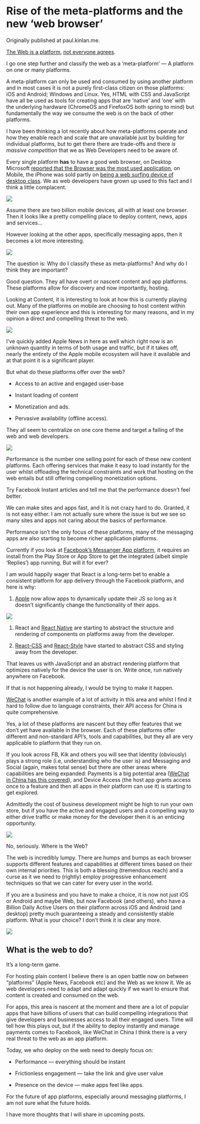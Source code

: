 
# Rise of the meta-platforms and the new &#x2018;web browser&#x2019;

Originally published at paul.kinlan.me.

[The Web is a platform](https://paul.kinlan.me/this-is-the-web-platform/), [not everyone agrees](https://adactio.com/journal/6692).

I go one step further and classify the web as a &#x2018;meta-platform&#x2019; &#x2014; A platform on one or many platforms.

A meta-platform can only be used and consumed by using another platform and in most cases it is not a purely first-class citizen on those platforms: iOS and Android; Windows and Linux. Yes, HTML with CSS and JavaScript have all be used as tools for creating apps that are &#x2018;native&#x2019; and &#x2018;one&#x2019; with the underlying hardware (ChromeOS and FirefoxOS both spring to mind) but fundamentally the way we consume the web is on the back of other platforms.

I have been thinking a lot recently about how meta-platforms operate and how they enable reach and scale that are unavailable just by building for individual platforms, but to get there there are trade-offs and there *is massive competition* that we as Web Developers need to be aware of.

Every single platform **has** to have a good web browser, on Desktop Microsoft [reported that the Browser was the most used application](http://www.slideshare.net/thebeebs/ie9-the-story-so-far/4), on Mobile, the iPhone was sold partly on [being a web surfing device of desktop class](http://www.apple.com/pr/library/2007/01/09Apple-Reinvents-the-Phone-with-iPhone.html). We as web developers have grown up used to this fact and I think a little complacent.

![](https://cdn-images-1.medium.com/max/4000/0*FvsVQjA2damRcXL-.jpg)

Assume there are two billion mobile devices, all with at least one browser. Then it looks like a pretty compelling place to deploy content, news, apps and services&#x2026;

However looking at the other apps, specifically messaging apps, then it becomes a lot more interesting.

![](https://cdn-images-1.medium.com/max/4000/0*FGlLBp5l3pxC_lIy.jpg)

The question is: Why do I classify these as meta-platforms? And why do I think they are important?

Good question. They all have overt or nascent content and app platforms. These platforms allow for discovery and now importantly, hosting.

Looking at Content, it is interesting to look at how this is currently playing out. Many of the platforms on mobile are choosing to host content within their own app experience and this is interesting for many reasons, and in my opinion a direct and compelling threat to the web.

![](https://cdn-images-1.medium.com/max/4000/0*W14h8ePqdRP9YO9d.jpg)

I&#x2019;ve quickly added Apple News in here as well which right now is an unknown quantity in terms of both usage and traffic, but if it takes off, nearly the entirety of the Apple mobile ecosystem will have it available and at that point it is a significant player.

But what do these platforms offer over the web?

* Access to an active and engaged user-base

* Instant loading of content

* Monetization and ads.

* Pervasive availability (offline access).

They all seem to centralize on one core theme and target a failing of the web and web developers.

![](https://cdn-images-1.medium.com/max/4000/0*5EGDH9d8zUm1H0bX.jpg)

Performance is the number one selling point for each of these new content platforms. Each offering services that make it easy to load instantly for the user whilst offloading the technical constraints and work that hosting on the web entails but still offering compelling monetization options.

Try Facebook Instant articles and tell me that the performance doesn&#x2019;t feel better.

We can make sites and apps fast, and it is not crazy hard to do. Granted, it is not easy either. I am not actually sure where the issue is but we see so many sites and apps not caring about the basics of performance.

Performance isn&#x2019;t the only focus of these platforms, many of the messaging apps are also starting to become richer application platforms.

Currently if you look at [Facebook&#x2019;s Messanger App platform](https://developers.facebook.com/products/messenger), it requires an install from the Play Store or App Store to get the integrated (albeit simple &#x2018;Replies&#x2019;) app running. But will it for ever?

I am would happily wager that React is a long-term bet to enable a consistent platform for app delivery through the Facebook platform, and here is why:

1. [Apple](http://adcdownload.apple.com/Documentation/License_Agreements__Apple_Developer_Program/Apple_Developer_Program_Agreement_20150909.pdf) now allow apps to dynamically update their JS so long as it doesn&#x2019;t significantly change the functionality of their apps.

![](https://cdn-images-1.medium.com/max/2356/0*KOxmGOB4wmtKN4Nt.png)

1. React and [React Native](https://facebook.github.io/react-native/) are starting to abstract the structure and rendering of components on platforms away from the developer.

1. [React-CSS](http://reactcss.com/) and [React-Style](https://github.com/js-next/react-style) have started to abstract CSS and styling away from the developer.

That leaves us with JavaScript and an abstract rendering platform that optimizes natively for the device the user is on. Write once, run natively anywhere on Facebook.

If that is not happening already, I would be trying to make it happen.

[WeChat](https://paul.kinlan.me/rise-of-the-meta-platforms/open.weixin.qq.com) is another example of a lot of activity in this area and whilst I find it hard to follow due to language constraints, their API access for China is quite comprehensive.

Yes, a lot of these platforms are nascent but they offer features that we don&#x2019;t yet have available in the browser. Each of these platforms offer different and non-standard API&#x2019;s, tools and capabilities, but they all are very applicable to platform that they run on.

If you look across FB, Kik and others you will see that Identity (obviously) plays a strong role (i.e, understanding who the user is) and Messaging and Social (again, makes total sense) but there are other areas where capabilities are being expanded: Payments is a big potential area ([WeChat in China has this covered](https://open.weixin.qq.com/cgi-bin/showdocument?action=dir_list&t=resource/res_list&verify=1&id=open1419317784&token=&lang=zh_CN)), and Device Access (the host app grants access once to a feature and then all apps in their platform can use it) is starting to get explored.

Admittedly the cost of business development might be high to run your own store, but if you have the active and engaged users and a compelling way to either drive traffic or make money for the developer then it is an enticing opportunity.

![](https://cdn-images-1.medium.com/max/4000/0*_NMyqRGfKe-87UIK.jpg)

No, seriously. Where is the Web?

The web is incredibly lumpy. There are humps and bumps as each browser supports different features and capabilities at different times based on their own internal priorities. This is both a blessing (tremendous reach) and a curse as it we need to (rightly) employ progressive enhancement techniques so that we can cater for every user in the world.

If you are a business and you have to make a choice, it is now not just iOS or Android and maybe Web, but now Facebook (and others), who have a Billion Daily Active Users on their platform across iOS and Android (and desktop) pretty much guaranteeing a steady and consistently stable platform. What is your choice? I don&#x2019;t think it is clear any more.

![](https://cdn-images-1.medium.com/max/4000/0*jACc5tsRHFVVUBpu.jpg)

## What is the web to do?

It&#x2019;s a long-term game.

For hosting plain content I believe there is an open battle now on between &#x201c;platforms&#x201d; (Apple News, Facebook etc) and the Web as we know it. We as web developers need to adapt and adapt quickly if we want to ensure that content is created and consumed on the web.

For apps, this area is nascent at the moment and there are a lot of popular apps that have billions of users that can build compelling integrations that give developers and businesses access to all their engaged users. Time will tell how this plays out, but if the ability to deploy instantly and manage payments comes to Facebook, like WeChat in China I think there is a very real threat to the web as an app platform.

Today, we who deploy on the web need to deeply focus on:

* Performance &#x2014; everything should be instant

* Frictionless engagement &#x2014; take the link and give user value

* Presence on the device &#x2014; make apps feel like apps.

For the future of app platforms, especially around messaging platforms, I am not sure what the future holds.

I have more thoughts that I will share in upcoming posts.
